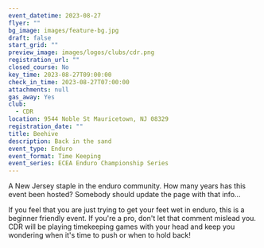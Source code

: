 ```yaml
---
event_datetime: 2023-08-27
flyer: ""
bg_image: images/feature-bg.jpg
draft: false
start_grid: ""
preview_image: images/logos/clubs/cdr.png
registration_url: ""
closed_course: No
key_time: 2023-08-27T09:00:00
check_in_time: 2023-08-27T07:00:00
attachments: null
gas_away: Yes
club:
  - CDR
location: 9544 Noble St Mauricetown, NJ 08329
registration_date: ""
title: Beehive
description: Back in the sand
event_type: Enduro
event_format: Time Keeping
event_series: ECEA Enduro Championship Series
---
```


A New Jersey staple in the enduro community. How many years has this event been hosted? Somebody should update the page with that info... 

If you feel that you are just trying to get your feet wet in enduro, this is a beginner friendly event. If you're a pro, don't let that comment mislead you. CDR will be playing timekeeping games with your head and keep you wondering when it's time to push or when to hold back!